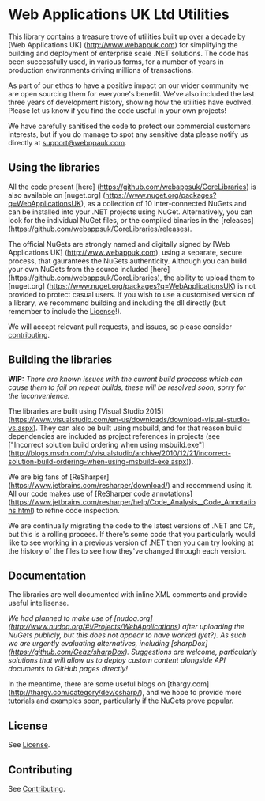 Web Applications UK Ltd Utilities
=================================

This library contains a treasure trove of utilities built up over a decade by [Web Applications UK] (http://www.webappuk.com) for simplifying the building and deployment of enterprise scale .NET solutions.  The code has been successfully used, in various forms, for a number of years in production environments driving millions of transactions.

As part of our ethos to have a positive impact on our wider community we are open sourcing them for everyone's benefit.  We've also included the last three years of development history, showing how the utilities have evolved.  Please let us know if you find the code useful in your own projects!

We have carefully sanitised the code to protect our commercial customers interests, but if you do manage to spot any sensitive data please notify us directly at support@webppauk.com.

Using the libraries
-------------------

All the code present [here] (https://github.com/webappsuk/CoreLibraries) is also available on [nuget.org] (https://www.nuget.org/packages?q=WebApplicationsUK), as a collection of 10 inter-connected NuGets and can be installed into your .NET projects using NuGet.  Alternatively, you can look for the individual NuGet files, or the compiled binaries in the [releases] (https://github.com/webappsuk/CoreLibraries/releases).

The official NuGets are strongly named and digitally signed by [Web Applications UK] (http://www.webappuk.com), using a separate, secure process, that gaurantees the NuGets authenticity.  Although you can build your own NuGets from the source included [here] (https://github.com/webappsuk/CoreLibraries), the ability to upload them to [nuget.org] (https://www.nuget.org/packages?q=WebApplicationsUK) is not provided to protect casual users.  If you wish to use a customised version of a library, we recommend building and including the dll directly (but remember to include the [License](license.md)!).

We will accept relevant pull requests, and issues, so please consider [contributing](CONTRIBUTING.md).

Building the libraries
----------------------

**WIP:** *There are known issues with the current build proccess which can cause them to fail on repeat builds, these will be resolved soon, sorry for the inconvenience.*

The libraries are built using [Visual Studio 2015] (https://www.visualstudio.com/en-us/downloads/download-visual-studio-vs.aspx).  They can also be built using msbuild, and for that reason build dependencies are included as project references in projects (see ["Incorrect solution build ordering when using msbuild.exe"] (http://blogs.msdn.com/b/visualstudio/archive/2010/12/21/incorrect-solution-build-ordering-when-using-msbuild-exe.aspx)).

We are big fans of [ReSharper] (https://www.jetbrains.com/resharper/download/) and recommend using it.  All our code makes use of [ReSharper code annotations] (https://www.jetbrains.com/resharper/help/Code_Analysis__Code_Annotations.html) to refine code inspection. 

We are continually migrating the code to the latest versions of .NET and C#, but this is a rolling procees.  If there's some code that you particularly would like to see working in a previous version of .NET then you can try looking at the history of the files to see how they've changed through each version.

Documentation
-------------

The libraries are well documented with inline XML comments and provide useful intellisense.

*We had planned to make use of [nudoq.org] (http://www.nudoq.org/#!/Projects/WebApplications) after uploading the NuGets publicly, but this does not appear to have worked (yet?).  As such we are urgently evaluating alternatives, including [sharpDox] (https://github.com/Geaz/sharpDox).  Suggestions are welcome, particularly solutions that will allow us to deploy custom content alongside API documents to GitHub pages directly!*

In the meantime, there are some useful blogs on [thargy.com] (http://thargy.com/category/dev/csharp/), and we hope to provide more tutorials and examples soon, particularly if the NuGets prove popular.

License
-------

See [License](license.md).

Contributing
------------

See [Contributing](CONTRIBUTING.md).
